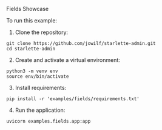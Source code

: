 Fields Showcase

To run this example:

1. Clone the repository:

```shell
git clone https://github.com/jowilf/starlette-admin.git
cd starlette-admin
```

2. Create and activate a virtual environment:

```shell
python3 -m venv env
source env/bin/activate
```

3. Install requirements:

```shell
pip install -r 'examples/fields/requirements.txt'
```

4. Run the application:

```shell
uvicorn examples.fields.app:app
```
